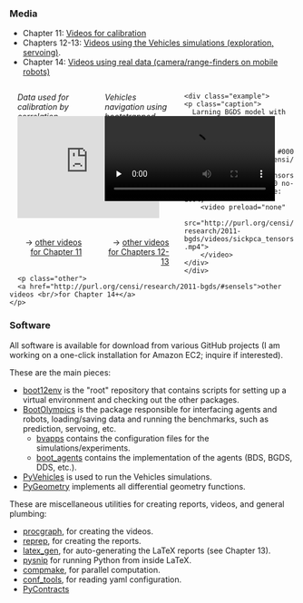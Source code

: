 ### Media
[video-calib]: http://purl.org/censi/2012/camera_calibration#media
[video-real]: http://purl.org/censi/research/2011-bgds/#sensels
[video-sim]: videos-vehicles


- Chapter 11: [Videos for calibration ][video-calib]
- Chapters 12-13: [Videos using the Vehicles simulations (exploration, servoing)][video-sim].
- Chapter 14: [Videos using real data (camera/range-finders on mobile robots)][video-real]



<div id="examples">
  <style type="text/css">
   div#examples { display: block; width: 100%; overflow: auto;}
   div#examples div.example { display: block; float: left !important; width: 25% !important; margin: 1em;}
   /*div#examples div.example { border: solid 1px black !important;}*/
   div#examples div.example p.caption { height: 3em; padding: 0; font-style: italic; margin: 0;}
   div#examples div.example p.other { text-align: right; width: 90%; height: 2em;}
   div#examples div.example p.other:before { content: "→";}
   div#examples div.example div.frame { display: block; height: 200px; vertical-align: middle;}
  </style>
  <div class="example">
    <p class="caption">
      Data used for calibration by correlation. 
    </p>
    <div class="frame">
    <object width="250" height="160"><param name="allowfullscreen" value="true" /><param name="allowscriptaccess" value="always" /><param name="movie" value="http://vimeo.com/moogaloop.swf?clip_id=33843143&amp;server=vimeo.com&amp;show_title=0&amp;show_byline=0&amp;show_portrait=0&amp;color=00adef&amp;fullscreen=1&amp;autoplay=0&amp;loop=1" /><embed src="http://vimeo.com/moogaloop.swf?clip_id=33843143&amp;server=vimeo.com&amp;show_title=0&amp;show_byline=0&amp;show_portrait=0&amp;color=00adef&amp;fullscreen=1&amp;autoplay=0&amp;loop=1" type="application/x-shockwave-flash" allowfullscreen="true" allowscriptaccess="always" width="250" height="180"></embed></object>
  </div>
    <p class="other">
      <a href="http://purl.org/censi/2012/camera_calibration#media">other videos <br/>for Chapter 11</a>
    </p>
</div>

<div class="example">
    <p class="caption">
      Vehicles navigation using bootstrapped models. 
    </p>
    <div class="frame">
    <div data-ratio='0.552' class="flowplayer is-splash color-light"
        style="background: #000 url('http://purl.org/censi/research/2012-bv1bds1/videos/splash/Se0Vdd1ro-bdse3-ep_servonav_bdse3_00000-mp4f2sr.png') 0 0 no-repeat; background-size: 100%;">
        <video preload="none" 
               src="http://purl.org/censi/research/2012-bv1bds1/videos/bv1servo1/videos/Se0Vdd1ro-bdse3-ep_servonav_bdse3_00000-mp4f2sr.mp4">
        </video>
    </div>
    </div>
    <p class="other">
      <a href="videos-vehicles">other videos <br/>for Chapters 12-13</a>
    </p>
  </div>

    <div class="example">
    <p class="caption">
      Larning BGDS model with streaming data
    </p>
    <div class="frame">
<!--       1564x494 
 -->    <div data-ratio='0.315' class="flowplayer is-splash color-light"
        style="background: #000 url('http://purl.org/censi/research/2011-bgds/videos/sickpca_tensors.mp4.realsize.png') 0 0 no-repeat; background-size: 100%;">
        <video preload="none" 
               src="http://purl.org/censi/research/2011-bgds/videos/sickpca_tensors.mp4">
        </video>
    </div>
    </div>
      <p class="other">
      <a href="http://purl.org/censi/research/2011-bgds/#sensels">other videos <br/>for Chapter 14+</a>
    </p>
</div>
</div>


### Software

All software is available for download from various GitHub projects
(I am working on a one-click installation for Amazon EC2; inquire if interested).

These are the main pieces:

- [boot12env](http://github.com/AndreaCensi/boot12env) is the "root" repository
  that contains scripts for setting up a virtual environment and 
  checking out the other packages.
- [BootOlympics](http://github.com/AndreaCensi/boot_olympics) 
  is the package responsible for interfacing agents and robots, 
  loading/saving data and running the benchmarks,
  such as prediction, servoing, etc.
  - [bvapps](http://github.com/AndreaCensi/bvapps)  contains the configuration
    files for the simulations/experiments.
  - [boot_agents](http://github.com/AndreaCensi/boot_agents)  contains the 
    implementation of the agents (BDS, BGDS, DDS, etc.).
- [PyVehicles](http://github.com/AndreaCensi/vehicles) is used
  to run the Vehicles simulations.
- [PyGeometry](http://github.com/AndreaCensi/geometry) implements
  all differential geometry functions.


These are miscellaneous utilities for creating reports, videos, and general plumbing:

- [procgraph](http://github.com/AndreaCensi/procgraph), for creating the videos.
- [reprep](http://github.com/AndreaCensi/reprep), for creating the reports.
- [latex_gen](http://github.com/AndreaCensi/latex_gen), for auto-generating the LaTeX reports (see Chapter 13).
- [pysnip](https://github.com/AndreaCensi/pysnip) for running Python from inside LaTeX.
- [compmake](http://github.com/AndreaCensi/compmake), for parallel computation.
- [conf_tools](http://github.com/AndreaCensi/conf_tools), for reading yaml 
  configuration.
- [PyContracts](http://github.com/AndreaCensi/contracts)